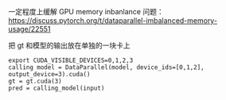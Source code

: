 一定程度上缓解 GPU memory inbanlance 问题：https://discuss.pytorch.org/t/dataparallel-imbalanced-memory-usage/22551

把 gt 和模型的输出放在单独的一块卡上
```
export CUDA_VISIBLE_DEVICES=0,1,2,3
calling model = DataParallel(model, device_ids=[0,1,2], output_device=3).cuda() 
gt = gt.cuda(3)
pred = calling_model(input)
```
